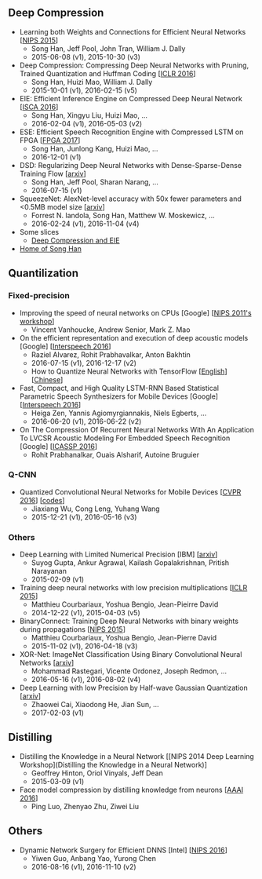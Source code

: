 ## Deep Compression

- Learning both Weights and Connections for Efficient Neural Networks [[NIPS 2015](https://arxiv.org/abs/1506.02626)]
	- Song Han, Jeff Pool, John Tran, William J. Dally
	- 2015-06-08 (v1), 2015-10-30 (v3)
- Deep Compression: Compressing Deep Neural Networks with Pruning, Trained Quantization and Huffman Coding [[ICLR 2016](https://arxiv.org/abs/1510.00149)]
	- Song Han, Huizi Mao, William J. Dally
	- 2015-10-01 (v1), 2016-02-15 (v5)
- EIE: Efficient Inference Engine on Compressed Deep Neural Network [[ISCA 2016](https://arxiv.org/abs/1602.01528)]
	- Song Han, Xingyu Liu, Huizi Mao, ...
	- 2016-02-04 (v1), 2016-05-03 (v2)
- ESE: Efficient Speech Recognition Engine with Compressed LSTM on FPGA [[FPGA 2017](https://arxiv.org/abs/1612.00694)]
	- Song Han, Junlong Kang, Huizi Mao, ...
	- 2016-12-01 (v1)
- DSD: Regularizing Deep Neural Networks with Dense-Sparse-Dense Training Flow [[arxiv](https://arxiv.org/abs/1607.04381)]
	- Song Han, Jeff Pool, Sharan Narang, ...
	- 2016-07-15 (v1)
- SqueezeNet: AlexNet-level accuracy with 50x fewer parameters and <0.5MB model size [[arxiv](https://arxiv.org/abs/1602.07360)]
	- Forrest N. landola, Song Han, Matthew W. Moskewicz, ...
	- 2016-02-24 (v1), 2016-11-04 (v4)
- Some slices
	- [Deep Compression and EIE](https://web.stanford.edu/class/ee380/Abstracts/160106-slides.pdf)
- [Home of Song Han](https://stanford.edu/~songhan/)

## Quantilization

### Fixed-precision
- Improving the speed of neural networks on CPUs [Google] [[NIPS 2011's workshop](https://static.googleusercontent.com/media/research.google.com/zh-CN//pubs/archive/37631.pdf)]
	- Vincent Vanhoucke, Andrew Senior, Mark Z. Mao
- On the efficient representation and execution of deep acoustic models [Google] [[Interspeech 2016](https://arxiv.org/abs/1607.04683)]
	- Raziel Alvarez, Rohit Prabhavalkar, Anton Bakhtin
	- 2016-07-15 (v1), 2016-12-17 (v2)
	- How to Quantize Neural Networks with TensorFlow [[English](https://petewarden.com/2016/05/03/how-to-quantize-neural-networks-with-tensorflow/)] [[Chinese](http://fjdu.github.io/machine/learning/2016/07/07/quantize-neural-networks-with-tensorflow.html)]
- Fast, Compact, and High Quality LSTM-RNN Based Statistical Parametric Speech Synthesizers for Mobile Devices [Google] [[Interspeech 2016](https://arxiv.org/abs/1606.06061)]
	- Heiga Zen, Yannis Agiomyrgiannakis, Niels Egberts, ...
	- 2016-06-20 (v1), 2016-06-22 (v2)
- On The Compression Of Recurrent Neural Networks With An Application To LVCSR Acoustic Modeling For Embedded Speech Recognition [Google] [[ICASSP 2016](https://arxiv.org/pdf/1603.08042.pdf)]
	- Rohit Prabhanalkar, Ouais Alsharif, Autoine Bruguier

### Q-CNN
- Quantized Convolutional Neural Networks for Mobile Devices [[CVPR 2016](https://arxiv.org/abs/1512.06473)] [[codes](https://github.com/jiaxiang-wu/quantized-cnn)]
	- Jiaxiang Wu, Cong Leng, Yuhang Wang
	- 2015-12-21 (v1), 2016-05-16 (v3)

### Others
- Deep Learning with Limited Numerical Precision [IBM] [[arxiv](https://arxiv.org/abs/1502.02551)]
	- Suyog Gupta, Ankur Agrawal, Kailash Gopalakrishnan, Pritish Narayanan
	- 2015-02-09 (v1)
- Training deep neural networks with low precision multiplications [[ICLR 2015](https://arxiv.org/abs/1412.7024)]
	- Matthieu Courbariaux, Yoshua Bengio, Jean-Pieirre David
	- 2014-12-22 (v1), 2015-04-03 (v5)
- BinaryConnect: Training Deep Neural Networks with binary weights during propagations [[NIPS 2015](https://arxiv.org/abs/1511.00363)]
	- Matthieu Courbariaux, Yoshua Bengio, Jean-Pierre David
	- 2015-11-02 (v1), 2016-04-18 (v3)
- XOR-Net: ImageNet Classification Using Binary Convolutional Neural Networks [[arxiv](https://arxiv.org/abs/1603.05279)]
	- Mohammad Rastegari, Vicente Ordonez, Joseph Redmon, ...
	- 2016-05-16 (v1), 2016-08-02 (v4)
- Deep Learning with low Precision by Half-wave Gaussian Quantization [[arxiv](https://arxiv.org/abs/1702.00953)]
	- Zhaowei Cai, Xiaodong He, Jian Sun, ...
	- 2017-02-03 (v1)

## Distilling
- Distilling the Knowledge in a Neural Network [[NIPS 2014 Deep Learning Workshop](Distilling the Knowledge in a Neural Network)]
	- Geoffrey Hinton, Oriol Vinyals, Jeff Dean
	- 2015-03-09 (v1)
- Face model compression by distilling knowledge from neurons [[AAAI 2016](http://www.aaai.org/ocs/index.php/AAAI/AAAI16/paper/download/11977/12130)]
	- Ping Luo, Zhenyao Zhu, Ziwei Liu

## Others
- Dynamic Network Surgery for Efficient DNNS [Intel] [[NIPS 2016](https://arxiv.org/abs/1608.04493)]
	- Yiwen Guo, Anbang Yao, Yurong Chen
	- 2016-08-16 (v1), 2016-11-10 (v2)
 